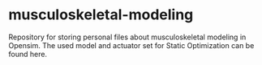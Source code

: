 # musculoskeletal-modeling

Repository for storing personal files about musculoskeletal modeling in Opensim.
The used model and actuator set for Static Optimization can be found here.
